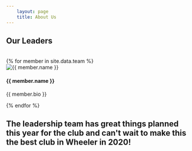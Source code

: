 ```yaml
---
    layout: page
    title: About Us
---
```

<body>
<div class="container">
    <div class="row">
        <h2 class="text-center">Our Leaders</h2>
    </div>
    <br>
    <div class="row">
        {% for member in site.data.team %}
        <div class="col-xs-6 text-center">
            <div class="team-member">
                <img src="/img/{{ member.photo }}" class="img-responsive img-circle" alt="{{ member.name }}">
                <h4>{{ member.name }}</h4>
                <p >{{ member.bio }}</p>      
            </div>
        </div>
        {% endfor %}
    </div>
    <div class="row">
        <h2>The leadership team has great things planned this year for the club and can't wait to make this the best club in Wheeler in 2020!</h2>
    </div>
</div>
</body>
    